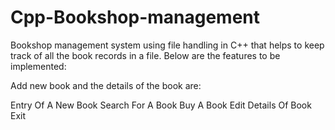 # Cpp-Bookshop-management
Bookshop management system using file handling in C++ that helps to keep track of all the book records in a file.
Below are the features to be implemented:

Add new book and the details of the book are:

Entry Of A New Book
Search For A Book
Buy A Book
Edit Details Of Book
Exit
